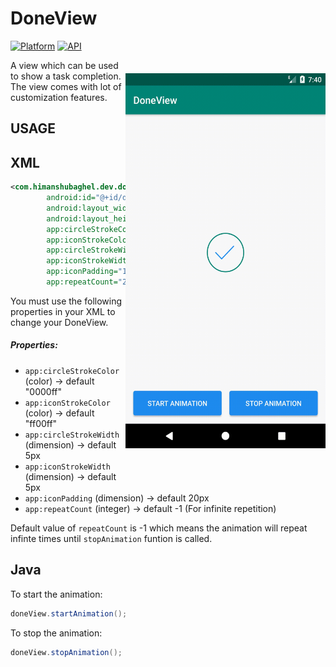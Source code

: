 # DoneView

<img src="/art/preview.gif" alt="sample" title="sample" width="320" height="600" align="right" vspace="52" />

[![Platform](https://img.shields.io/badge/platform-android-green.svg)](http://developer.android.com/index.html)
[![API](https://img.shields.io/badge/API-16%2B-brightgreen.svg?style=flat)](https://android-arsenal.com/api?level=16)

A view which can be used to show a task completion. The view comes with lot of customization features.

USAGE
-----



XML
-----

```xml
<com.himanshubaghel.dev.doneview.DoneView
        android:id="@+id/done_view"
        android:layout_width="100dp"
        android:layout_height="100dp"
        app:circleStrokeColor="@color/colorPrimary"
        app:iconStrokeColor="@color/colorAccent"
        app:circleStrokeWidth="2dp"
        app:iconStrokeWidth="2dp"
        app:iconPadding="10dp"
        app:repeatCount="2" />

```

You must use the following properties in your XML to change your DoneView.


##### Properties:

* `app:circleStrokeColor`           (color)     -> default  "0000ff"
* `app:iconStrokeColor`             (color)     -> default  "ff00ff"
* `app:circleStrokeWidth`           (dimension) -> default  5px
* `app:iconStrokeWidth`             (dimension) -> default  5px
* `app:iconPadding`                 (dimension) -> default  20px
* `app:repeatCount`                 (integer)   -> default  -1 (For infinite repetition)

Default value of `repeatCount` is -1 which means the animation will repeat infinte times until `stopAnimation` funtion is called.

Java
-----
To start the animation:
```Java
doneView.startAnimation();

```

To stop the animation:
```Java
doneView.stopAnimation();

```
